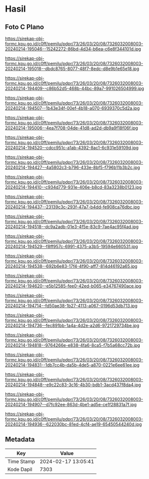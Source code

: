 # Hasil

## Foto C Plano

https://sirekap-obj-formc.kpu.go.id/c0ff/pemilu/pdpr/73/26/03/20/08/7326032008003-20240214-195046--15242272-86bd-4d34-b6ea-c6e8f344101d.jpg

https://sirekap-obj-formc.kpu.go.id/c0ff/pemilu/pdpr/73/26/03/20/08/7326032008003-20240214-195018--dbdc8765-8077-48f7-8edc-d8e9b1e65e18.jpg

https://sirekap-obj-formc.kpu.go.id/c0ff/pemilu/pdpr/73/26/03/20/08/7326032008003-20240214-194409--c86b52d5-468b-44bc-89a7-991026504999.jpg

https://sirekap-obj-formc.kpu.go.id/c0ff/pemilu/pdpr/73/26/03/20/08/7326032008003-20240214-194507--1b43e34f-00ef-4b18-a070-6939370c5d2a.jpg

https://sirekap-obj-formc.kpu.go.id/c0ff/pemilu/pdpr/73/26/03/20/08/7326032008003-20240214-195006--4ea7f708-04de-41d8-ad2d-db9a9f18f06f.jpg

https://sirekap-obj-formc.kpu.go.id/c0ff/pemilu/pdpr/73/26/03/20/08/7326032008003-20240214-194520--cdcc951c-a1ab-4392-8ac1-6c931e59109d.jpg

https://sirekap-obj-formc.kpu.go.id/c0ff/pemilu/pdpr/73/26/03/20/08/7326032008003-20240214-194427--4a5802c3-b796-433e-8bf5-f796b11b3b2c.jpg

https://sirekap-obj-formc.kpu.go.id/c0ff/pemilu/pdpr/73/26/03/20/08/7326032008003-20240214-194410--c934d779-931e-406e-b8cd-83a3238b0123.jpg

https://sirekap-obj-formc.kpu.go.id/c0ff/pemilu/pdpr/73/26/03/20/08/7326032008003-20240214-194437--23139c3c-293f-47a7-b4dd-fe908ca76dbc.jpg

https://sirekap-obj-formc.kpu.go.id/c0ff/pemilu/pdpr/73/26/03/20/08/7326032008003-20240214-194518--dc9a2adb-01e3-4f5e-83c9-7ae4ac95f4ad.jpg

https://sirekap-obj-formc.kpu.go.id/c0ff/pemilu/pdpr/73/26/03/20/08/7326032008003-20240214-194529--f8ff957c-6991-4375-a3b5-19594e660531.jpg

https://sirekap-obj-formc.kpu.go.id/c0ff/pemilu/pdpr/73/26/03/20/08/7326032008003-20240214-194538--692b6e83-17f4-4f90-aff7-814d46192a65.jpg

https://sirekap-obj-formc.kpu.go.id/c0ff/pemilu/pdpr/73/26/03/20/08/7326032008003-20240214-194620--e5b12585-fee0-42ed-b065-e34767490ace.jpg

https://sirekap-obj-formc.kpu.go.id/c0ff/pemilu/pdpr/73/26/03/20/08/7326032008003-20240214-194714--fd50ae38-1b27-4113-a067-0196d53db713.jpg

https://sirekap-obj-formc.kpu.go.id/c0ff/pemilu/pdpr/73/26/03/20/08/7326032008003-20240214-194736--fec891bb-1a4a-4d2e-a2d6-9721729734be.jpg

https://sirekap-obj-formc.kpu.go.id/c0ff/pemilu/pdpr/73/26/03/20/08/7326032008003-20240214-194818--9764266e-e838-4fa6-8ca5-f7b5a68cc72b.jpg

https://sirekap-obj-formc.kpu.go.id/c0ff/pemilu/pdpr/73/26/03/20/08/7326032008003-20240214-194831--1db7cc4b-da5b-4de5-a870-0221e6ee61ee.jpg

https://sirekap-obj-formc.kpu.go.id/c0ff/pemilu/pdpr/73/26/03/20/08/7326032008003-20240214-194848--e9c22c83-3c16-4b30-bdb1-3acd437f8da4.jpg

https://sirekap-obj-formc.kpu.go.id/c0ff/pemilu/pdpr/73/26/03/20/08/7326032008003-20240214-194907--d7fc92ee-863d-4be1-ad5e-ce1f28831a7f.jpg

https://sirekap-obj-formc.kpu.go.id/c0ff/pemilu/pdpr/73/26/03/20/08/7326032008003-20240214-194936--622030bc-81ed-4cf4-ae19-65450544240d.jpg


## Metadata

| Key        | Value               |
| ---------- | ------------------- |
| Time Stamp | 2024-02-17 13:05:41 |
| Kode Dapil | 7303                |



